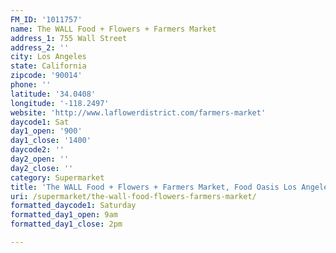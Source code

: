 ```yaml
---
FM_ID: '1011757'
name: The WALL Food + Flowers + Farmers Market
address_1: 755 Wall Street
address_2: ''
city: Los Angeles
state: California
zipcode: '90014'
phone: ''
latitude: '34.0408'
longitude: '-118.2497'
website: 'http://www.laflowerdistrict.com/farmers-market'
daycode1: Sat
day1_open: '900'
day1_close: '1400'
daycode2: ''
day2_open: ''
day2_close: ''
category: Supermarket
title: 'The WALL Food + Flowers + Farmers Market, Food Oasis Los Angeles'
uri: /supermarket/the-wall-food-flowers-farmers-market/
formatted_daycode1: Saturday
formatted_day1_open: 9am
formatted_day1_close: 2pm

---
```

